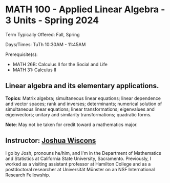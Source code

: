# MATH 100 - Applied Linear Algebra - 3 Units - Spring 2024

Term Typically Offered: Fall, Spring

Days/Times: TuTh 10:30AM - 11:45AM

Prerequisite(s):

- MATH 26B: Calculus II for the Social and Life
- MATH 31: Calculus II

## Linear algebra and its elementary applications.

**Topics**: Matrix algebra; simultaneous linear equations; linear dependence
and vector spaces; rank and inverses; determinants; numerical solution of
simultaneous linear equations; linear transformations; eigenvalues and
eigenvectors; unitary and similarity transformations; quadratic forms.

**Note**: May not be taken for credit toward a mathematics major.

## Instructor: [Joshua Wiscons](https://webpages.csus.edu/wiscons/)

I go by Josh, pronouns he/him, and I'm in the Department of Mathematics
and Statistics at California State University, Sacramento. Previously,
I worked as a visiting assistant professor at Hamilton College and as
a postdoctoral researcher at Universität Münster on an NSF International
Research Fellowship.
